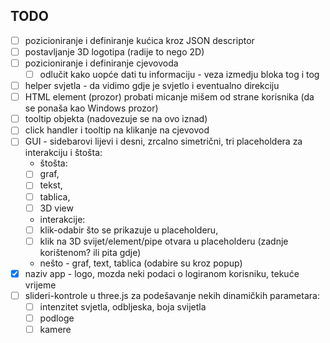 TODO
---
- [ ] pozicioniranje i definiranje kućica kroz JSON descriptor
- [ ] postavljanje 3D logotipa (radije to nego 2D)
- [ ] pozicioniranje i definiranje cjevovoda
  - [ ] odlučit kako uopće dati tu informaciju - veza izmedju bloka tog i tog
- [ ] helper svjetla - da vidimo gdje je svjetlo i eventualno direkciju
- [ ] HTML element (prozor) probati micanje mišem od strane korisnika (da se ponaša kao Windows prozor)
- [ ] tooltip objekta (nadovezuje se na ovo iznad)
- [ ] click handler i tooltip na klikanje na cjevovod
- [ ] GUI - sidebarovi lijevi i desni, zrcalno simetrični, tri placeholdera za interakciju i štošta:
    - štošta:
    - [ ] graf,
    - [ ] tekst,
    - [ ] tablica,
    - [ ] 3D view
    - interakcije:
    - [ ] klik-odabir što se prikazuje u placeholderu,
    - [ ] klik na 3D svijet/element/pipe otvara u placeholderu (zadnje korištenom? ili pita gdje)
    - nešto - graf, text, tablica (odabire su kroz popup)
- [x] naziv app - logo, mozda neki podaci o logiranom korisniku, tekuće vrijeme
- [ ] slideri-kontrole u three.js za podešavanje nekih dinamičkih parametara:
    - [ ] intenzitet svjetla, odbljeska, boja svijetla
    - [ ] podloge
    - [ ] kamere
